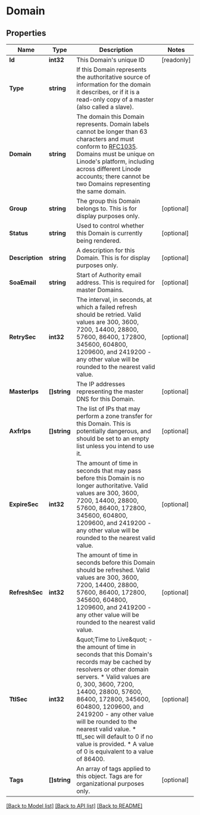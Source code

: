 # Domain

## Properties

Name | Type | Description | Notes
------------ | ------------- | ------------- | -------------
**Id** | **int32** | This Domain&#39;s unique ID | [readonly] 
**Type** | **string** | If this Domain represents the authoritative source of information for the domain it describes, or if it is a read-only copy of a master (also called a slave).  | 
**Domain** | **string** | The domain this Domain represents. Domain labels cannot be longer than 63 characters and must conform to [RFC1035](https://tools.ietf.org/html/rfc1035). Domains must be unique on Linode&#39;s platform, including across different Linode accounts; there cannot be two Domains representing the same domain.  | 
**Group** | **string** | The group this Domain belongs to.  This is for display purposes only.  | [optional] 
**Status** | **string** | Used to control whether this Domain is currently being rendered.  | [optional] 
**Description** | **string** | A description for this Domain. This is for display purposes only.  | [optional] 
**SoaEmail** | **string** | Start of Authority email address. This is required for master Domains.  | [optional] 
**RetrySec** | **int32** | The interval, in seconds, at which a failed refresh should be retried. Valid values are 300, 3600, 7200, 14400, 28800, 57600, 86400, 172800, 345600, 604800, 1209600, and 2419200 - any other value will be rounded to the nearest valid value.  | [optional] 
**MasterIps** | **[]string** | The IP addresses representing the master DNS for this Domain.  | [optional] 
**AxfrIps** | **[]string** | The list of IPs that may perform a zone transfer for this Domain. This is potentially dangerous, and should be set to an empty list unless you intend to use it.  | [optional] 
**ExpireSec** | **int32** | The amount of time in seconds that may pass before this Domain is no longer authoritative. Valid values are 300, 3600, 7200, 14400, 28800, 57600, 86400, 172800, 345600, 604800, 1209600, and 2419200 - any other value will be rounded to the nearest valid value.  | [optional] 
**RefreshSec** | **int32** | The amount of time in seconds before this Domain should be refreshed. Valid values are 300, 3600, 7200, 14400, 28800, 57600, 86400, 172800, 345600, 604800, 1209600, and 2419200 - any other value will be rounded to the nearest valid value.  | [optional] 
**TtlSec** | **int32** | \&quot;Time to Live\&quot; - the amount of time in seconds that this Domain&#39;s records may be cached by resolvers or other domain servers. * Valid values are 0, 300, 3600, 7200, 14400, 28800, 57600, 86400, 172800, 345600, 604800, 1209600, and 2419200 - any other value will be rounded to the nearest valid value. * ttl_sec will default to 0 if no value is provided. * A value of 0 is equivalent to a value of 86400.  | [optional] 
**Tags** | **[]string** | An array of tags applied to this object.  Tags are for organizational purposes only.  | [optional] 

[[Back to Model list]](../README.md#documentation-for-models) [[Back to API list]](../README.md#documentation-for-api-endpoints) [[Back to README]](../README.md)


